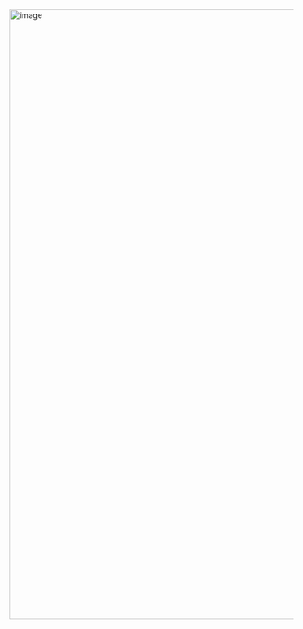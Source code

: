 <img width="1920" height="1080" alt="image" src="https://github.com/user-attachments/assets/23699206-8aad-4a77-a5dd-96ee8964b335" />
